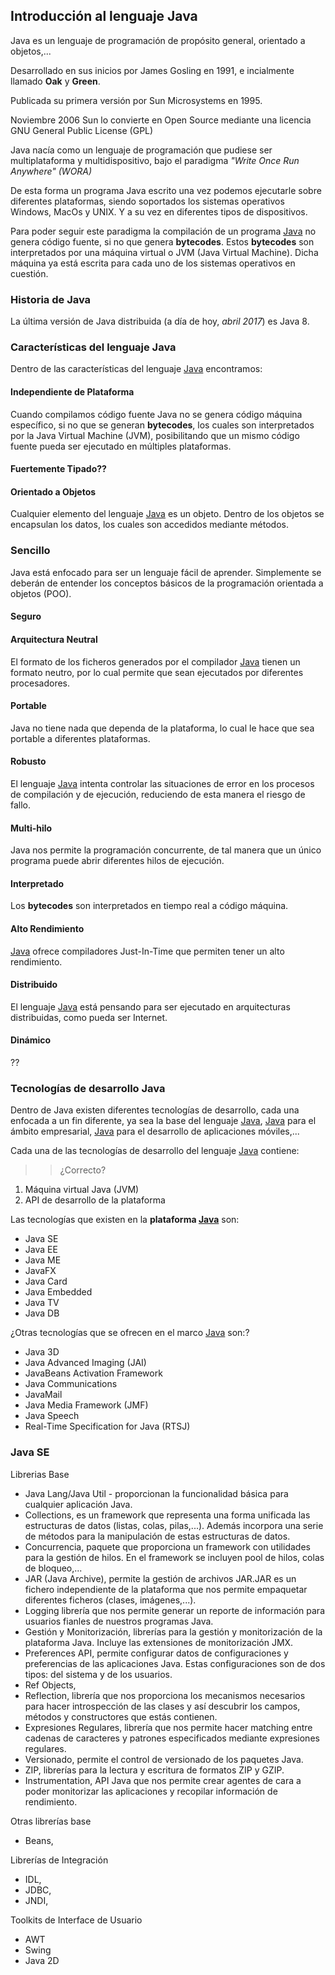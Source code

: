 

## Introducción al lenguaje Java


Java es un lenguaje de programación de propósito general, orientado a objetos,...


Desarrollado en sus inicios por James Gosling en 1991, e incialmente llamado **Oak** y **Green**.

Publicada su primera versión por Sun Microsystems en 1995.

Noviembre 2006 Sun lo convierte en Open Source mediante una licencia GNU General Public License (GPL)




Java nacía como un lenguaje de programación que pudiese ser multiplataforma y multidispositivo, bajo el paradigma *"Write Once Run Anywhere" (WORA)*

De esta forma un programa Java escrito una vez podemos ejecutarle sobre diferentes plataformas, siendo soportados los sistemas operativos Windows, MacOs y UNIX. Y a su vez en diferentes tipos de dispositivos.

Para poder seguir este paradigma la compilación de un programa [Java][1] no genera código fuente, si no que genera **bytecodes**. Estos **bytecodes** son interpretados por una máquina virtual o JVM (Java Virtual Machine). Dicha máquina ya está escrita para cada uno de los sistemas operativos en cuestión.

### Historia de Java


La última versión de Java distribuida (a día de hoy, *abril 2017*) es Java 8.


### Características del lenguaje Java
Dentro de las características del lenguaje [Java][1] encontramos:

#### Independiente de Plataforma
Cuando compilamos código fuente Java no se genera código máquina específico, si no que se generan **bytecodes**, los cuales son interpretados por la Java Virtual Machine (JVM), posibilitando que un mismo código fuente pueda ser ejecutado en múltiples plataformas.

#### Fuertemente Tipado??


#### Orientado a Objetos
Cualquier elemento del lenguaje [Java][1] es un objeto. Dentro de los objetos se encapsulan los datos, los cuales son accedidos mediante métodos.

### Sencillo
Java está enfocado para ser un lenguaje fácil de aprender. Simplemente se deberán de entender los conceptos básicos de la programación orientada a objetos (POO).

#### Seguro


#### Arquitectura Neutral
El formato de los ficheros generados por el compilador [Java][1] tienen un formato neutro, por lo cual permite que sean ejecutados por diferentes procesadores.

#### Portable
Java no tiene nada que dependa de la plataforma, lo cual le hace que sea portable a diferentes plataformas.

#### Robusto
El lenguaje [Java][1] intenta controlar las situaciones de error en los procesos de compilación y de ejecución, reduciendo de esta manera el riesgo de fallo.

#### Multi-hilo
Java nos permite la programación concurrente, de tal manera que un único programa puede abrir diferentes hilos de ejecución.

#### Interpretado
Los **bytecodes** son interpretados en tiempo real a código máquina.

#### Alto Rendimiento
[Java][1] ofrece compiladores Just-In-Time que permiten tener un alto rendimiento.

#### Distribuido
El lenguaje [Java][1] está pensando para ser ejecutado en arquitecturas distribuidas, como pueda ser Internet.

#### Dinámico
??



### Tecnologías de desarrollo Java

Dentro de Java existen diferentes tecnologías de desarrollo, cada una enfocada a un fin diferente, ya sea la base del lenguaje [Java][1], [Java][1] para el ámbito empresarial, [Java][1] para el desarrollo de aplicaciones móviles,...

Cada una de las tecnologías de desarrollo del lenguaje [Java][1] contiene:

>>¿Correcto?

1. Máquina virtual Java (JVM)
2. API de desarrollo de la plataforma

Las tecnologías que existen en la **plataforma [Java][1]** son:

* Java SE
* Java EE
* Java ME
* JavaFX
* Java Card
* Java Embedded
* Java TV
* Java DB


¿Otras tecnologías que se ofrecen en el marco [Java][1] son:?

* Java 3D
* Java Advanced Imaging (JAI)
* JavaBeans Activation Framework
* Java Communications
* JavaMail
* Java Media Framework (JMF)
* Java Speech
* Real-Time Specification for Java (RTSJ)


### Java SE

Librerias Base

* Java Lang/Java Util - proporcionan la funcionalidad básica para cualquier aplicación Java.
* Collections, es un framework que representa una forma unificada las estructuras de datos (listas, colas, pilas,...). Además incorpora una serie de métodos para la manipulación de estas estructuras de datos.
* Concurrencia, paquete que proporciona un framework con utilidades para la gestión de hilos. En el framework se incluyen pool de hilos, colas de bloqueo,...
* JAR (Java Archive), permite la gestión de archivos JAR.JAR es un fichero independiente de la plataforma que nos permite empaquetar diferentes ficheros (clases, imágenes,...).
* Logging librería que nos permite generar un reporte de información para usuarios fianles de nuestros programas Java.
* Gestión y Monitorización, librerías para la gestión y monitorización de la plataforma Java. Incluye las extensiones de monitorización JMX.
* Preferences API, permite configurar datos de configuraciones y preferencias de las aplicaciones Java. Estas configuraciones son de dos tipos: del sistema y de los usuarios.
* Ref Objects,
* Reflection, librería que nos proporciona los mecanismos necesarios para hacer introspección de las clases y así descubrir los campos, métodos y constructores que estás contienen.
* Expresiones Regulares, librería que nos permite hacer matching entre cadenas de caracteres y patrones especificados mediante expresiones regulares.
* Versionado, permite el control de versionado de los paquetes Java.
* ZIP, librerías para la lectura y escritura de formatos ZIP y GZIP.
* Instrumentation, API Java que nos permite crear agentes de cara a poder monitorizar las aplicaciones y recopilar información de rendimiento.

Otras librerías base
* Beans,

Librerías de Integración
* IDL,
* JDBC,
* JNDI,

Toolkits de Interface de Usuario
* AWT
* Swing
* Java 2D









[1]: http://www.manualweb.net/tutorial-java/ "Manual Java"
